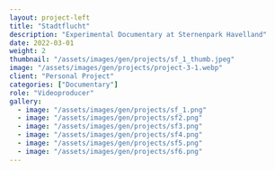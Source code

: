 ```yaml
---
layout: project-left
title: "Stadtflucht"
description: "Experimental Documentary at Sternenpark Havelland"
date: 2022-03-01
weight: 2
thumbnail: "/assets/images/gen/projects/sf_1_thumb.jpeg"
image: "/assets/images/gen/projects/project-3-1.webp"
client: "Personal Project"
categories: ["Documentary"]
role: "Videoproducer"
gallery:
  - image: "/assets/images/gen/projects/sf_1.png"
  - image: "/assets/images/gen/projects/sf2.png"
  - image: "/assets/images/gen/projects/sf3.png"
  - image: "/assets/images/gen/projects/sf4.png"
  - image: "/assets/images/gen/projects/sf5.png"
  - image: "/assets/images/gen/projects/sf6.png"
---
```

